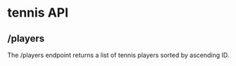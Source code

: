 # tennis API

## /players
The /players endpoint returns a list of tennis players sorted by ascending ID.